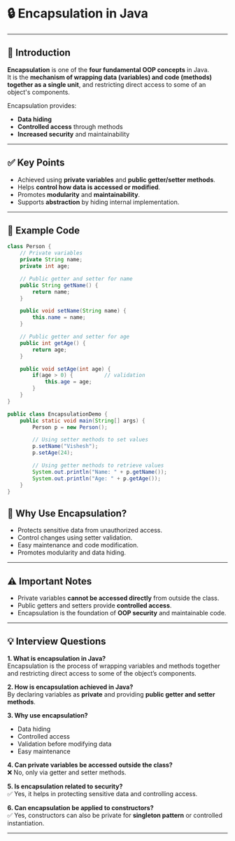 # 🔒 Encapsulation in Java

---

## 📖 Introduction
**Encapsulation** is one of the **four fundamental OOP concepts** in Java.  
It is the **mechanism of wrapping data (variables) and code (methods) together as a single unit**, and restricting direct access to some of an object's components.  

Encapsulation provides:
- **Data hiding**  
- **Controlled access** through methods  
- **Increased security** and maintainability  

---

## ✅ Key Points
- Achieved using **private variables** and **public getter/setter methods**.
- Helps **control how data is accessed or modified**.
- Promotes **modularity** and **maintainability**.
- Supports **abstraction** by hiding internal implementation.  

---

## 📝 Example Code

```java
class Person {
    // Private variables
    private String name;
    private int age;

    // Public getter and setter for name
    public String getName() {
        return name;
    }

    public void setName(String name) {
        this.name = name;
    }

    // Public getter and setter for age
    public int getAge() {
        return age;
    }

    public void setAge(int age) {
        if(age > 0) {          // validation
            this.age = age;
        }
    }
}

public class EncapsulationDemo {
    public static void main(String[] args) {
        Person p = new Person();

        // Using setter methods to set values
        p.setName("Vishesh");
        p.setAge(24);

        // Using getter methods to retrieve values
        System.out.println("Name: " + p.getName());
        System.out.println("Age: " + p.getAge());
    }
}
```

## 🔑 Why Use Encapsulation?

- Protects sensitive data from unauthorized access.  
- Control changes using setter validation.  
- Easy maintenance and code modification.  
- Promotes modularity and data hiding.  

---

## ⚠️ Important Notes

- Private variables **cannot be accessed directly** from outside the class.  
- Public getters and setters provide **controlled access**.  
- Encapsulation is the foundation of **OOP security** and maintainable code.  

---

## 💡 Interview Questions

**1. What is encapsulation in Java?**  
Encapsulation is the process of wrapping variables and methods together and restricting direct access to some of the object’s components.

**2. How is encapsulation achieved in Java?**  
By declaring variables as **private** and providing **public getter and setter methods**.

**3. Why use encapsulation?**  
- Data hiding  
- Controlled access  
- Validation before modifying data  
- Easy maintenance

**4. Can private variables be accessed outside the class?**  
❌ No, only via getter and setter methods.

**5. Is encapsulation related to security?**  
✅ Yes, it helps in protecting sensitive data and controlling access.

**6. Can encapsulation be applied to constructors?**  
✅ Yes, constructors can also be private for **singleton pattern** or controlled instantiation.

---




